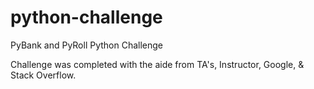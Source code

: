 # python-challenge
PyBank and PyRoll Python Challenge

Challenge was completed with the aide from TA's, Instructor, Google, & Stack Overflow.
